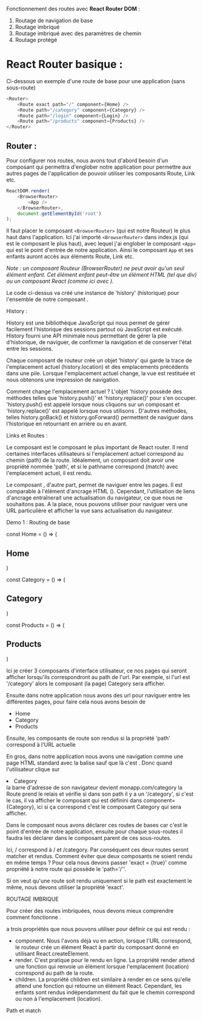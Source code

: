 Fonctionnement des routes avec **React Router DOM** :

1. Routage de navigation de base
2. Routage imbriqué
3. Routage imbriqué avec des paramètres de chemin
4. Routage protégé

# React Router basique :

Ci-dessous un exemple d'une route de base pour une application (sans sous-route)

```JavaScript
<Router>
    <Route exact path="/" component={Home} />
    <Route path="/category" component={Category} />
    <Route path="/login" component={Login} />
    <Route path="/products" component={Products} />
</Router>
```

## Router :

Pour configurer nos routes, nous avons tout d'abord besoin d'un composant qui permettra d'englober notre application pour permettre aux autres pages de l'application de pouvoir utiliser les composants Route, Link etc.

```JavaScript
ReactDOM.render(
    <BrowserRouter>
        <App />
    </BrowserRouter>,
    document.getElementById('root')
);
```

Il faut placer le composant ``<BrowserRouter>`` (qui est notre Routeur) le plus haut dans l'application.
Ici j'ai importé ``<BrowserRouter>`` dans index.js (qui est le composant le plus haut), avec lequel j'ai englober le composant ``<App>`` qui est le point d'entrée de notre application. Ainsi le composant ``App`` et ses enfants auront accès aux éléments Route, Link etc.

*Note : un composant Routeur (BrowserRouter) ne peut avoir qu'un seul élément enfant. Cet élément enfant peut-être un élément HTML (tel que div) ou un composant React (comme ici avec <App>).*

Le code ci-dessus va créé une instance de 'history' (historique) pour l'ensemble de notre composant <App>.

History :

History est une bibliothèque JavaScript qui nous permet de gérer facilement l'historique des sessions partout où JavaScript est exécuté.
History fourni une API minimale nous permettant de gérer la pile d'historique, de naviguer, de confirmer la navigation et de conserver l'état entre les sessions.

Chaque composant de routeur crée un objet 'history' qui garde la trace de l'emplacement actuel (history.location) et des emplacements précédents dans une pile. Lorsque l'emplacement actuel change, la vue est restituée et nous obtenons une impression de navigation.

Comment change l'emplacement actuel ? L'objet 'history possède des méthodes telles que 'history.push()' et 'history.replace()' pour s'en occuper. 'history.push() est appelé lorsque nous cliquons sur un composant <Link> et 'history.replace()' est appelé lorsque nous utilisons <Redirect>.
D'autres méthodes, telles history.goBack() et history.goForward() permettent de naviguer dans l'historique en retournant en arrière ou en avant.


Links et Routes :

Le composant <Route> est le composant le plus important de React router. Il rend certaines interfaces utilisateurs si l'emplacement actuel correspond au chemin (path) de la route.
Idéalement, un composant <Route> doit avoir une propriété nommée 'path', et si le pathname correspond (match) avec l'emplacement actuel, il est rendu.

Le composant <Link>, d'autre part, permet de naviguer entre les pages. Il est comparable à l'élément d'ancrage HTML (<a>). Cependant, l'utilisation de liens d'ancrage entraînerait une actualisation du navigateur, ce que nous ne souhaitons pas.
A la place, nous pouvons utiliser <Link> pour naviguer vers une URL particulière et afficher la vue sans actualisation du navigateur.


Demo 1 : Routing de base

const Home = () => (
    <div>
        <h2>Home</h2>
    </div>
)

const Category = () => (
    <div>
        <h2>Category</h2>
    </div>
)

const Products = () => (
    <div>
        <h2>Products</h2>
    </div>
)

Ici je créer 3 composants d'interface utilisateur, ce nos pages qui seront afficher lorsqu'ils correspondront au path de l'url. Par exemple, si l'url est '/category' alors le composant (la page) Category sera afficher.

Ensuite dans notre application nous avons des url pour naviguer entre les différentes pages, pour faire cela nous avons besoin de <Link>

<ul>
    <li><Link to="/">Home</Link></li>
    <li><Link to="/category">Category</Link></li>
    <li><Link to="/products">Products</Link></li>
</ul>

Ensuite, les composants de route son rendus si la propriété 'path' correspond à l'URL actuelle

<Route path="/" component={Home} />
<Route path="/category" component={Category} />
<Route path="/products" component={Products} />

En gros, dans notre application nous avons une navigation comme une page HTML standard avec la balise <a> sauf que là c'est <Link>.
Donc quand l'utilisateur clique sur <li><Link to="/category">Category</Link></li> la barre d'adresse de son navigateur devient monapp.com/category
la Route prend le relais et vérifie si dans son path il y a un '/category', si c'est le cas, il va afficher le composant qui est définini dans component={Category},
ici si ça correspond c'est le composant Category qui sera afficher.

Dans le composant <App> nous avons déclarer ces routes de bases car c'est le point d'entrée de notre application, ensuite pour chaque sous-routes il faudra les déclarer dans le composant parent de ces sous-routes.

Ici, / correspond à / et /category. Par conséquent ces deux routes seront matcher et rendus. Comment éviter que deux composants ne soient rendu en même temps ?
Pour cela nous devons passer 'exact = {true}' comme propriété à notre route qui possède le 'path='/''.

<Route exact={true} path="/" component={Home} />

Si on veut qu'une route soit rendu uniquement si le path est exactement le même, nous devons utiliser la propriété 'exact'.

ROUTAGE IMBRIQUE

Pour créer des routes imbriquées, nous devons mieux comprendre comment fonctionne <Route>.

<Route> a trois propriétés que nous pouvons utiliser pour définir ce qui est rendu :

* component. Nous l'avons déjà vu en action, lorsque l'URL correspond, le routeur crée un élément React à partir du composant donné en utilisant React.createElement.
* render. C'est pratique pour le rendu en ligne. La propriété render attend une fonction qui renvoie un élément lorsque l'emplacement (location) correspond au path de la route.
* children. La propriété children est similaire à render en ce sens qu'elle attend une fonction qui retourne un élément React. Cependant, les enfants sont rendus indépendamment du fait que le chemin correspond ou non à l'emplacement (location).


Path et match
